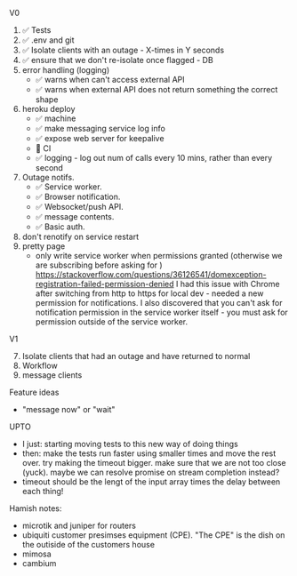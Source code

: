 V0

1. ✅ Tests
2. ✅ .env and git
3. ✅ Isolate clients with an outage - X-times in Y seconds
4. ✅ ensure that we don't re-isolate once flagged - DB
6. error handling (logging)
    - ✅ warns when can't access external API
    - ✅ warns when external API does not return something the correct shape
6. heroku deploy
    - ✅ machine
    - ✅ make messaging service log info
    - ✅ expose web server for keepalive
    - 🚫 CI 
    - ✅ logging - log out num of calls every 10 mins, rather than every second
5. Outage notifs.
    - ✅ Service worker.
    - ✅ Browser notification. 
    - ✅ Websocket/push API. 
    - ✅ message contents.
    - ✅ Basic auth.
6. don't renotify on service restart
7. pretty page
    - only write service worker when permissions granted (otherwise we are subscribing before asking for )     https://stackoverflow.com/questions/36126541/domexception-registration-failed-permission-denied I had this issue with Chrome after switching from http to https for local dev - needed a new permission for notifications.  I also discovered that you can't ask for notification permission in the service worker itself - you must ask for permission outside of the service worker.

V1

7. Isolate clients that had an outage and have returned to normal
7. Workflow
8. message clients

Feature ideas

- "message now" or "wait"

UPTO

- I just: starting moving tests to this new way of doing things
- then: make the tests run faster using smaller times and move the rest over.  try making the timeout bigger.  make sure that we are not too close (yuck).  maybe we can resolve promise on stream completion instead?
- timeout should be the lengt of the input array times the delay between each thing!

Hamish notes:

- microtik and juniper for routers
- ubiquiti customer presimses equipment (CPE).  "The CPE" is the dish on the outiside of the customers house
- mimosa
- cambium
